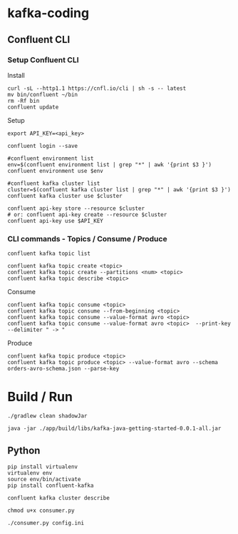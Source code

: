 # kafka-coding

## Confluent CLI

### Setup Confluent CLI

Install

```shell
curl -sL --http1.1 https://cnfl.io/cli | sh -s -- latest
mv bin/confluent ~/bin 
rm -Rf bin
confluent update
```

Setup

```shell
export API_KEY=<api_key>
```

```shell
confluent login --save

#confluent environment list
env=$(confluent environment list | grep "*" | awk '{print $3 }')
confluent environment use $env

#confluent kafka cluster list
cluster=$(confluent kafka cluster list | grep "*" | awk '{print $3 }')
confluent kafka cluster use $cluster

confluent api-key store --resource $cluster
# or: confluent api-key create --resource $cluster
confluent api-key use $API_KEY
```

### CLI commands - Topics / Consume / Produce

```shell
confluent kafka topic list
```

```shell
confluent kafka topic create <topic>
confluent kafka topic create --partitions <num> <topic>
confluent kafka topic describe <topic>
```

Consume
```shell
confluent kafka topic consume <topic>
confluent kafka topic consume --from-beginning <topic>
confluent kafka topic consume --value-format avro <topic>
confluent kafka topic consume --value-format avro <topic>  --print-key --delimiter " -> "
```

Produce
```shell
confluent kafka topic produce <topic>
confluent kafka topic produce <topic> --value-format avro --schema orders-avro-schema.json --parse-key
```

# Build / Run

```shell
./gradlew clean shadowJar
```
```shell
java -jar ./app/build/libs/kafka-java-getting-started-0.0.1-all.jar
```

## Python

```shell
pip install virtualenv
virtualenv env
source env/bin/activate
pip install confluent-kafka
```

```shell
confluent kafka cluster describe
```

```shell
chmod u+x consumer.py
```
```shell
./consumer.py config.ini
```

